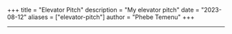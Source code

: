 +++
title = "Elevator Pitch"
description = "My elevator pitch"
date = "2023-08-12"
aliases = ["elevator-pitch"]
author = "Phebe Temenu"
+++

---
<!--{{< youtube id="j3xqvJcpzC4" title="Phebe's Elevator Pitch" >}} -->
